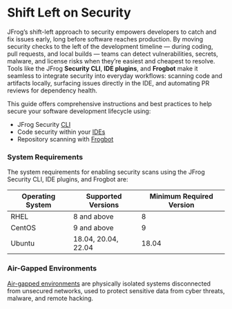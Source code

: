 # Shift Left on Security

JFrog’s shift-left approach to security empowers developers to catch and fix issues early, long before software reaches production. By moving security checks to the left of the development timeline — during coding, pull requests, and local builds — teams can detect vulnerabilities, secrets, malware, and license risks when they’re easiest and cheapest to resolve. Tools like the JFrog **Security CLI**, **IDE plugins**, and **Frogbot** make it seamless to integrate security into everyday workflows: scanning code and artifacts locally, surfacing issues directly in the IDE, and automating PR reviews for dependency health.

This guide offers comprehensive instructions and best practices to help secure your software development lifecycle using:

* JFrog Security [CLI](../developers/cli/)
* Code security within your [IDEs](ides/)
* Repository scanning with [Frogbot](frogbot/)

### System Requirements

The system requirements for enabling security scans using the JFrog Security CLI, IDE plugins, and Frogbot are:

| Operating System | Supported Versions  | Minimum Required Version |
| ---------------- | ------------------- | ------------------------ |
| RHEL             | 8 and above         | 8                        |
| CentOS           | 9 and above         | 9                        |
| Ubuntu           | 18.04, 20.04, 22.04 | 18.04                    |

### Air-Gapped Environments

[Air-gapped environments](working-in-air-gapped-environments.md) are physically isolated systems disconnected from unsecured networks, used to protect sensitive data from cyber threats, malware, and remote hacking.
